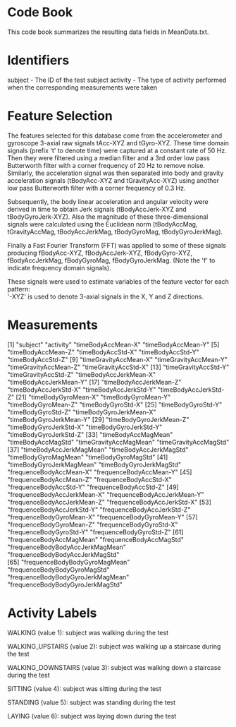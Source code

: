 Code Book
=========

This code book summarizes the resulting data fields in MeanData.txt.

Identifiers
===========

subject - The ID of the test subject
activity - The type of activity performed when the corresponding measurements were taken

Feature Selection 
=================

The features selected for this database come from the accelerometer and gyroscope 3-axial raw signals tAcc-XYZ and tGyro-XYZ. These time domain signals (prefix 't' to denote time) were captured at a constant rate of 50 Hz. Then they were filtered using a median filter and a 3rd order low pass Butterworth filter with a corner frequency of 20 Hz to remove noise. Similarly, the acceleration signal was then separated into body and gravity acceleration signals (tBodyAcc-XYZ and tGravityAcc-XYZ) using another low pass Butterworth filter with a corner frequency of 0.3 Hz. 

Subsequently, the body linear acceleration and angular velocity were derived in time to obtain Jerk signals (tBodyAccJerk-XYZ and tBodyGyroJerk-XYZ). Also the magnitude of these three-dimensional signals were calculated using the Euclidean norm (tBodyAccMag, tGravityAccMag, tBodyAccJerkMag, tBodyGyroMag, tBodyGyroJerkMag). 

Finally a Fast Fourier Transform (FFT) was applied to some of these signals producing fBodyAcc-XYZ, fBodyAccJerk-XYZ, fBodyGyro-XYZ, fBodyAccJerkMag, fBodyGyroMag, fBodyGyroJerkMag. (Note the 'f' to indicate frequency domain signals). 

These signals were used to estimate variables of the feature vector for each pattern:  
'-XYZ' is used to denote 3-axial signals in the X, Y and Z directions.

Measurements
================


[1] "subject"                          "activity"                         "timeBodyAccMean-X"                "timeBodyAccMean-Y"      [5] "timeBodyAccMean-Z"                "timeBodyAccStd-X"                 "timeBodyAccStd-Y"                 "timeBodyAccStd-Z"     [9] "timeGravityAccMean-X"             "timeGravityAccMean-Y"             "timeGravityAccMean-Z"             "timeGravityAccStd-X"    [13] "timeGravityAccStd-Y"              "timeGravityAccStd-Z"              "timeBodyAccJerkMean-X"            "timeBodyAccJerkMean-Y" [17] "timeBodyAccJerkMean-Z"            "timeBodyAccJerkStd-X"             "timeBodyAccJerkStd-Y"             "timeBodyAccJerkStd-Z"
[21] "timeBodyGyroMean-X"               "timeBodyGyroMean-Y"               "timeBodyGyroMean-Z"               "timeBodyGyroStd-X"     [25] "timeBodyGyroStd-Y"                "timeBodyGyroStd-Z"                "timeBodyGyroJerkMean-X"           "timeBodyGyroJerkMean-Y"
[29] "timeBodyGyroJerkMean-Z"           "timeBodyGyroJerkStd-X"            "timeBodyGyroJerkStd-Y"            "timeBodyGyroJerkStd-Z" [33] "timeBodyAccMagMean"               "timeBodyAccMagStd"                "timeGravityAccMagMean"            "timeGravityAccMagStd"  [37] "timeBodyAccJerkMagMean"           "timeBodyAccJerkMagStd"            "timeBodyGyroMagMean"              "timeBodyGyroMagStd"    [41] "timeBodyGyroJerkMagMean"          "timeBodyGyroJerkMagStd"           "frequenceBodyAccMean-X"           "frequenceBodyAccMean-Y"
[45] "frequenceBodyAccMean-Z"           "frequenceBodyAccStd-X"            "frequenceBodyAccStd-Y"            "frequenceBodyAccStd-Z" [49] "frequenceBodyAccJerkMean-X"       "frequenceBodyAccJerkMean-Y"       "frequenceBodyAccJerkMean-Z"   "frequenceBodyAccJerkStd-X" [53] "frequenceBodyAccJerkStd-Y"        "frequenceBodyAccJerkStd-Z"        "frequenceBodyGyroMean-X"        "frequenceBodyGyroMean-Y" [57] "frequenceBodyGyroMean-Z"          "frequenceBodyGyroStd-X"           "frequenceBodyGyroStd-Y"           "frequenceBodyGyroStd-Z"
[61] "frequenceBodyAccMagMean"          "frequenceBodyAccMagStd"           "frequenceBodyBodyAccJerkMagMean"
"frequenceBodyBodyAccJerkMagStd"  
[65] "frequenceBodyBodyGyroMagMean"     "frequenceBodyBodyGyroMagStd"      "frequenceBodyBodyGyroJerkMagMean" "frequenceBodyBodyGyroJerkMagStd" 

Activity Labels
=================

WALKING (value 1): subject was walking during the test

WALKING_UPSTAIRS (value 2): subject was walking up a staircase during the test

WALKING_DOWNSTAIRS (value 3): subject was walking down a staircase during the test

SITTING (value 4): subject was sitting during the test

STANDING (value 5): subject was standing during the test

LAYING (value 6): subject was laying down during the test
